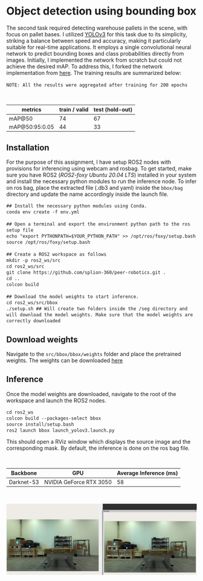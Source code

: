 # Object detection using bounding box 
The second task required detecting warehouse pallets in the scene, with focus on pallet bases. I utilized [YOLOv3](https://arxiv.org/abs/1804.02767) for this task due to its simplicity, striking a balance between speed and accuracy, making it particularly suitable for real-time applications. It employs a single convolutional neural network to predict bounding boxes and class probabilities directly from images. Initially, I implemented the network from scratch but could not achieve the desired mAP. To address this, I forked the network implementation from [here](https://github.com/ultralytics/yolov3). The training results are summarized below:

`NOTE: All the results were aggregated after training for 200 epochs`

<br>

| metrics      | train / valid | test (hold-out) | 
| -------------- | --------------- | ---------------| 
|mAP@50| 74 | 67| 
|mAP@50:95:0.05|44|33|

## Installation
For the purpose of this assignment, I have setup ROS2 nodes with provisions for inferencing using webcam and rosbag. To get started, make sure you have ROS2 (*ROS2-foxy Ubuntu 20.04 LTS*) installed in your system and install the necessary python modules to run the inference node. To infer on ros bag, place the extracted file (.db3 and yaml) inside the `bbox/bag` directory and
update the name accordingly inside the launch file.
<br>

```
## Install the necessary python modules using Conda. 
conda env create -f env.yml

## Open a terminal and export the environment python path to the ros setup file 
echo "export PYTHONPATH=$YOUR_PYTHON_PATH" >> /opt/ros/foxy/setup.bash 
source /opt/ros/foxy/setup.bash

## Create a ROS2 workspace as follows 
mkdir -p ros2_ws/src
cd ros2_ws/src 
git clone https://github.com/splion-360/peer-robotics.git .
cd ..
colcon build 

## Download the model weights to start inference. 
cd ros2_ws/src/bbox
./setup.sh ## Will create two folders inside the /seg directory and will download the model weights. Make sure that the model weights are correctly downloaded

```

## Download weights 
Navigate to the `src/bbox/bbox/weights` folder and place the pretrained weights. The weights can be downloaded [here](https://drive.google.com/file/d/13NHccIt-mt-Jmsx1Dwe34q1tS3qJwaCS/view?usp=sharing)



## Inference
Once the model weights are downloaded, navigate to the root of the workspace and launch the ROS2 nodes. 
```
cd ros2_ws
colcon build --packages-select bbox
source install/setup.bash
ros2 launch bbox launch_yolov3.launch.py
```
This should open a RViz window which displays the source image and the corresponding mask. By default, the inference is done on the ros bag file.  

<br>

| Backbone     | GPU | Average Inference (ms)| 
| -------------- | --------------- | ---------------| 
|Darknet-53| NVIDIA GeForce RTX 3050 | 58| 

<br>

![](./assets/bbox.png)

